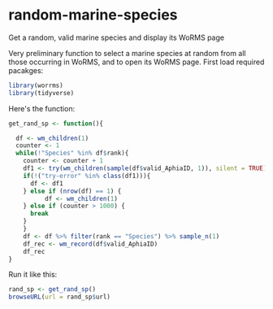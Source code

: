 # random-marine-species
Get a random, valid marine species and display its WoRMS page

Very preliminary function to select a marine species at random from all those occurring in WoRMS, and to open its WoRMS page. First load required pacakges:
```R
library(worrms)
library(tidyverse)
```
Here's the function:
```R
get_rand_sp <- function(){

  df <- wm_children(1)
  counter <- 1
  while(!"Species" %in% df$rank){
  	counter <- counter + 1
  	df1 <- try(wm_children(sample(df$valid_AphiaID, 1)), silent = TRUE)
  	if(!("try-error" %in% class(df1))){
  	  df <- df1
  	} else if (nrow(df) == 1) {
  	      df <- wm_children(1)
  	} else if (counter > 1000) {
      break
  	}
    }
    df <- df %>% filter(rank == "Species") %>% sample_n(1)
    df_rec <- wm_record(df$valid_AphiaID)
    df_rec
}
```
Run it like this:
```R
rand_sp <- get_rand_sp()
browseURL(url = rand_sp$url)
```
